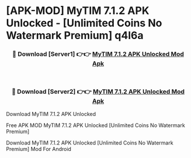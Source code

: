 # [APK-MOD] MyTIM 7.1.2 APK Unlocked - [Unlimited Coins No Watermark Premium] q4l6a



<div align="center">
<h3>🔴 Download [Server1] 👉👉 <a href="https://momento.my/?title=MyTIM_7.1.2_APK_Unlocked">MyTIM 7.1.2 APK Unlocked Mod Apk</a></h3><br>

<h3>🔴 Download [Server2] 👉👉 <a href="https://momento.my/?title=MyTIM_7.1.2_APK_Unlocked">MyTIM 7.1.2 APK Unlocked Mod Apk</a></h3>
</div>



Download MyTIM 7.1.2 APK Unlocked 

Free APK MOD MyTIM 7.1.2 APK Unlocked [Unlimited Coins No Watermark Premium]

Download MyTIM 7.1.2 APK Unlocked [Unlimited Coins No Watermark Premium] Mod For Android
